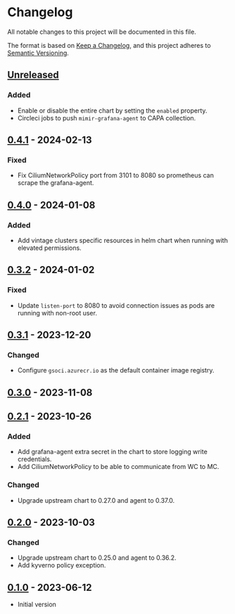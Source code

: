 # Changelog

All notable changes to this project will be documented in this file.

The format is based on [Keep a Changelog](https://keepachangelog.com/en/1.0.0/),
and this project adheres to [Semantic Versioning](https://semver.org/spec/v2.0.0.html).

## [Unreleased]

### Added

- Enable or disable the entire chart by setting the `enabled` property.
- Circleci jobs to push `mimir-grafana-agent` to CAPA collection.

## [0.4.1] - 2024-02-13

### Fixed

- Fix CiliumNetworkPolicy port from 3101 to 8080 so prometheus can scrape the grafana-agent.

## [0.4.0] - 2024-01-08

### Added

- Add vintage clusters specific resources in helm chart when running with elevated permissions.

## [0.3.2] - 2024-01-02

### Fixed

- Update `listen-port` to 8080 to avoid connection issues as pods are running with non-root user.

## [0.3.1] - 2023-12-20

### Changed

- Configure `gsoci.azurecr.io` as the default container image registry.

## [0.3.0] - 2023-11-08

## [0.2.1] - 2023-10-26

### Added

- Add grafana-agent extra secret in the chart to store logging write credentials.
- Add CiliumNetworkPolicy to be able to communicate from WC to MC.

### Changed

- Upgrade upstream chart to 0.27.0 and agent to 0.37.0.

## [0.2.0] - 2023-10-03

### Changed

- Upgrade upstream chart to 0.25.0 and agent to 0.36.2.
- Add kyverno policy exception.

## [0.1.0] - 2023-06-12

- Initial version

[Unreleased]: https://github.com/giantswarm/grafana-agent-app/compare/v0.4.1...HEAD
[0.4.1]: https://github.com/giantswarm/grafana-agent-app/compare/v0.4.0...v0.4.1
[0.4.0]: https://github.com/giantswarm/grafana-agent-app/compare/v0.3.2...v0.4.0
[0.3.2]: https://github.com/giantswarm/grafana-agent-app/compare/v0.3.1...v0.3.2
[0.3.1]: https://github.com/giantswarm/grafana-agent-app/compare/v0.3.0...v0.3.1
[0.3.0]: https://github.com/giantswarm/grafana-agent-app/compare/v0.2.1...v0.3.0
[0.2.1]: https://github.com/giantswarm/grafana-agent-app/compare/v0.2.0...v0.2.1
[0.2.0]: https://github.com/giantswarm/grafana-agent-app/compare/v0.1.0...v0.2.0
[0.1.0]: https://github.com/giantswarm/grafana-agent-app/releases/tag/v0.1.0
